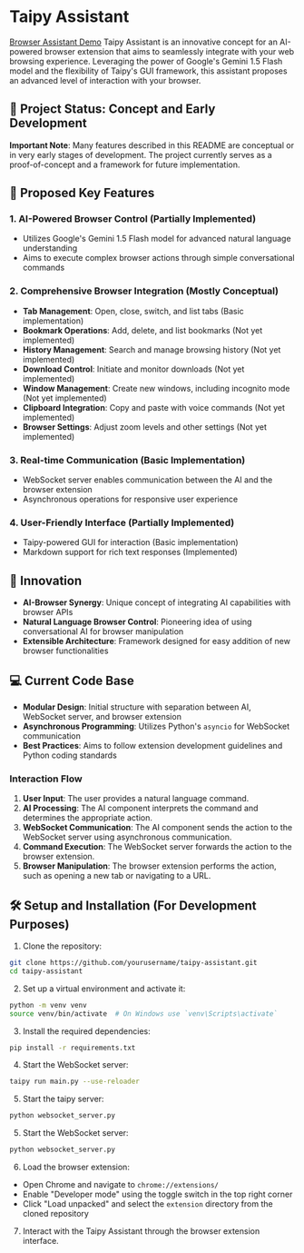 # Taipy Assistant

[Browser Assistant Demo](https://github.com/fullendmaestro/taipy-challenge/blob/main/docs/taipy.gif)
Taipy Assistant is an innovative concept for an AI-powered browser extension that aims to seamlessly integrate with your web browsing experience. Leveraging the power of Google's Gemini 1.5 Flash model and the flexibility of Taipy's GUI framework, this assistant proposes an advanced level of interaction with your browser.

## 🚧 Project Status: Concept and Early Development

**Important Note**: Many features described in this README are conceptual or in very early stages of development. The project currently serves as a proof-of-concept and a framework for future implementation.

## 🌟 Proposed Key Features

### 1. AI-Powered Browser Control (Partially Implemented)

- Utilizes Google's Gemini 1.5 Flash model for advanced natural language understanding
- Aims to execute complex browser actions through simple conversational commands

### 2. Comprehensive Browser Integration (Mostly Conceptual)

- **Tab Management**: Open, close, switch, and list tabs (Basic implementation)
- **Bookmark Operations**: Add, delete, and list bookmarks (Not yet implemented)
- **History Management**: Search and manage browsing history (Not yet implemented)
- **Download Control**: Initiate and monitor downloads (Not yet implemented)
- **Window Management**: Create new windows, including incognito mode (Not yet implemented)
- **Clipboard Integration**: Copy and paste with voice commands (Not yet implemented)
- **Browser Settings**: Adjust zoom levels and other settings (Not yet implemented)

### 3. Real-time Communication (Basic Implementation)

- WebSocket server enables communication between the AI and the browser extension
- Asynchronous operations for responsive user experience

### 4. User-Friendly Interface (Partially Implemented)

- Taipy-powered GUI for interaction (Basic implementation)
- Markdown support for rich text responses (Implemented)

## 🚀 Innovation

- **AI-Browser Synergy**: Unique concept of integrating AI capabilities with browser APIs
- **Natural Language Browser Control**: Pioneering idea of using conversational AI for browser manipulation
- **Extensible Architecture**: Framework designed for easy addition of new browser functionalities

## 💻 Current Code Base

- **Modular Design**: Initial structure with separation between AI, WebSocket server, and browser extension
- **Asynchronous Programming**: Utilizes Python's `asyncio` for WebSocket communication
- **Best Practices**: Aims to follow extension development guidelines and Python coding standards

### Interaction Flow

1. **User Input**: The user provides a natural language command.
2. **AI Processing**: The AI component interprets the command and determines the appropriate action.
3. **WebSocket Communication**: The AI component sends the action to the WebSocket server using asynchronous communication.
4. **Command Execution**: The WebSocket server forwards the action to the browser extension.
5. **Browser Manipulation**: The browser extension performs the action, such as opening a new tab or navigating to a URL.

## 🛠 Setup and Installation (For Development Purposes)

1. Clone the repository:

```bash
git clone https://github.com/yourusername/taipy-assistant.git
cd taipy-assistant
```

2. Set up a virtual environment and activate it:

```bash
python -m venv venv
source venv/bin/activate  # On Windows use `venv\Scripts\activate`
```

3. Install the required dependencies:

```bash
pip install -r requirements.txt
```

4. Start the WebSocket server:

```bash
taipy run main.py --use-reloader
```

5. Start the taipy server:

```bash
python websocket_server.py
```

5. Start the WebSocket server:

```bash
python websocket_server.py
```

6. Load the browser extension:

- Open Chrome and navigate to `chrome://extensions/`
- Enable "Developer mode" using the toggle switch in the top right corner
- Click "Load unpacked" and select the `extension` directory from the cloned repository

7. Interact with the Taipy Assistant through the browser extension interface.

